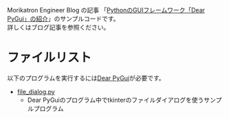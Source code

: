 Morikatron Engineer Blog の記事 「[PythonのGUIフレームワーク「Dear PyGui」の紹介](https://tech.morikatron.ai/entry/2021/05/10/100000)」のサンプルコードです。  
詳しくはブログ記事を参照ください。

# ファイルリスト
以下のプログラムを実行するには[Dear PyGui](https://github.com/hoffstadt/DearPyGui)が必要です。

* [file_dialog.py](file_dialog.py)
  * Dear PyGuiのプログラム中でtkinterのファイルダイアログを使うサンプルプログラム
